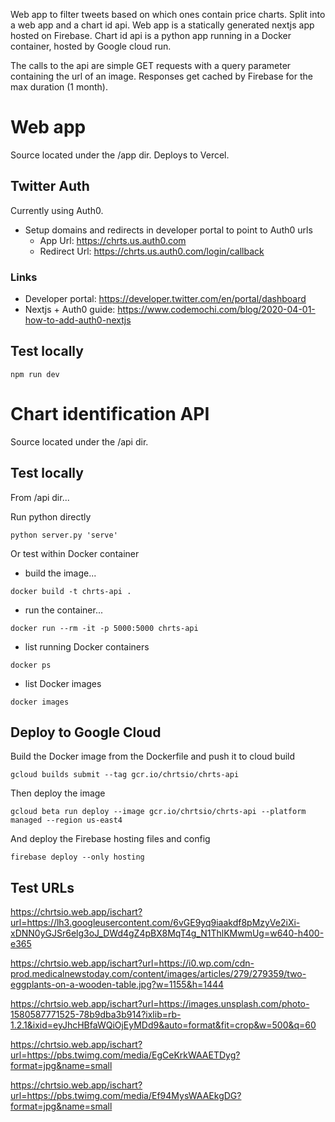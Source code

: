 
Web app to filter tweets based on which ones contain price charts. Split into a web app and a chart id api.
Web app is a statically generated nextjs app hosted on Firebase. Chart id api is a python app running in a Docker
container, hosted by Google cloud run.

The calls to the api are simple GET requests with a query parameter containing the url of an image. Responses get cached
by Firebase for the max duration (1 month).

# Web app

Source located under the /app dir.
Deploys to Vercel.

## Twitter Auth

Currently using Auth0.

- Setup domains and redirects in developer portal to point to Auth0 urls
  - App Url: https://chrts.us.auth0.com
  - Redirect Url: https://chrts.us.auth0.com/login/callback

### Links

- Developer portal: https://developer.twitter.com/en/portal/dashboard
- Nextjs + Auth0 guide: https://www.codemochi.com/blog/2020-04-01-how-to-add-auth0-nextjs

## Test locally

```
npm run dev
```

# Chart identification API

Source located under the /api dir.

## Test locally

From /api dir...

Run python directly
```
python server.py 'serve' 
```

Or test within Docker container

- build the image...
```
docker build -t chrts-api .
```

- run the container...
```
docker run --rm -it -p 5000:5000 chrts-api
```

- list running Docker containers
```
docker ps
```
- list Docker images
```
docker images
```

## Deploy to Google Cloud

Build the Docker image from the Dockerfile and push it to cloud build

```
gcloud builds submit --tag gcr.io/chrtsio/chrts-api
```
Then deploy the image
```
gcloud beta run deploy --image gcr.io/chrtsio/chrts-api --platform managed --region us-east4
```
And deploy the Firebase hosting files and config
```
firebase deploy --only hosting
```

## Test URLs

https://chrtsio.web.app/ischart?url=https://lh3.googleusercontent.com/6vGE9yq9iaakdf8pMzyVe2iXi-xDNN0yGJSr6elg3oJ_DWd4gZ4pBX8MqT4g_N1ThlKMwmUg=w640-h400-e365

https://chrtsio.web.app/ischart?url=https://i0.wp.com/cdn-prod.medicalnewstoday.com/content/images/articles/279/279359/two-eggplants-on-a-wooden-table.jpg?w=1155&h=1444

https://chrtsio.web.app/ischart?url=https://images.unsplash.com/photo-1580587771525-78b9dba3b914?ixlib=rb-1.2.1&ixid=eyJhcHBfaWQiOjEyMDd9&auto=format&fit=crop&w=500&q=60

https://chrtsio.web.app/ischart?url=https://pbs.twimg.com/media/EgCeKrkWAAETDyg?format=jpg&name=small

https://chrtsio.web.app/ischart?url=https://pbs.twimg.com/media/Ef94MysWAAEkgDG?format=jpg&name=small